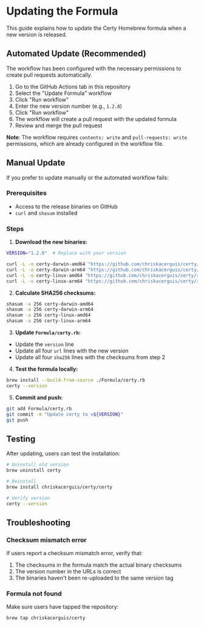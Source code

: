 # Updating the Formula

This guide explains how to update the Certy Homebrew formula when a new version is released.

## Automated Update (Recommended)

The workflow has been configured with the necessary permissions to create pull requests automatically.

1. Go to the GitHub Actions tab in this repository
2. Select the "Update Formula" workflow
3. Click "Run workflow"
4. Enter the new version number (e.g., `1.2.0`)
5. Click "Run workflow"
6. The workflow will create a pull request with the updated formula
7. Review and merge the pull request

**Note**: The workflow requires `contents: write` and `pull-requests: write` permissions, which are already configured in the workflow file.

## Manual Update

If you prefer to update manually or the automated workflow fails:

### Prerequisites

- Access to the release binaries on GitHub
- `curl` and `shasum` installed

### Steps

1. **Download the new binaries:**

```bash
VERSION="1.2.0"  # Replace with your version

curl -L -o certy-darwin-amd64 "https://github.com/chriskacerguis/certy/releases/download/v${VERSION}/certy-darwin-amd64"
curl -L -o certy-darwin-arm64 "https://github.com/chriskacerguis/certy/releases/download/v${VERSION}/certy-darwin-arm64"
curl -L -o certy-linux-amd64 "https://github.com/chriskacerguis/certy/releases/download/v${VERSION}/certy-linux-amd64"
curl -L -o certy-linux-arm64 "https://github.com/chriskacerguis/certy/releases/download/v${VERSION}/certy-linux-arm64"
```

2. **Calculate SHA256 checksums:**

```bash
shasum -a 256 certy-darwin-amd64
shasum -a 256 certy-darwin-arm64
shasum -a 256 certy-linux-amd64
shasum -a 256 certy-linux-arm64
```

3. **Update `Formula/certy.rb`:**

- Update the `version` line
- Update all four `url` lines with the new version
- Update all four `sha256` lines with the checksums from step 2

4. **Test the formula locally:**

```bash
brew install --build-from-source ./Formula/certy.rb
certy --version
```

5. **Commit and push:**

```bash
git add Formula/certy.rb
git commit -m "Update certy to v${VERSION}"
git push
```

## Testing

After updating, users can test the installation:

```bash
# Uninstall old version
brew uninstall certy

# Reinstall
brew install chriskacerguis/certy/certy

# Verify version
certy --version
```

## Troubleshooting

### Checksum mismatch error

If users report a checksum mismatch error, verify that:
1. The checksums in the formula match the actual binary checksums
2. The version number in the URLs is correct
3. The binaries haven't been re-uploaded to the same version tag

### Formula not found

Make sure users have tapped the repository:
```bash
brew tap chriskacerguis/certy
```

